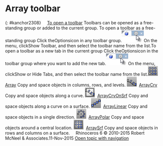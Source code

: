 ---
---


# Array toolbar
{: #kanchor2308}
 [![images/transparent.gif](images/transparent.gif)To open a toolbar](javascript:void(0);) Toolbars can be opened as a free-standing group or added to the current group.
To open a toolbar as a free-standing group
Click theOptionsicon in any toolbar group.![images/toolbar-howtoopen.png](images/toolbar-howtoopen.png)On the menu, clickShow Toolbar, and then select the toolbar name from the list.To open a toolbar as a new tab in the current group
Click theOptionsicon in the toolbar group where you want to add the new tab.![images/toolbar-howtoopen.png](images/toolbar-howtoopen.png)On the menu, clickShow or Hide Tabs, and then select the toolbar name from the list.![images/array.png](images/array.png) [Array](array.html) 
Copy and space objects in columns, rows, and levels.
![images/arraycrv.png](images/arraycrv.png) [ArrayCrv](arraycrv.html) 
Copy and space objects along a curve.
![images/arraycrvonsrf.png](images/arraycrvonsrf.png) [ArrayCrvOnSrf](arraycrvonsrf.html) 
Copy and space objects along a curve on a surface.
![images/arraylinear.png](images/arraylinear.png) [ArrayLinear](arraylinear.html) 
Copy and space objects in a single direction.
![images/arraypolar.png](images/arraypolar.png) [ArrayPolar](arraypolar.html) 
Copy and space objects around a central location.
![images/arraysrf.png](images/arraysrf.png) [ArraySrf](arraysrf.html) 
Copy and space objects in rows and columns on a surface.
&#160;
&#160;
Rhinoceros 6 © 2010-2015 Robert McNeel &amp; Associates.11-Nov-2015
 [Open topic with navigation](array-toolbar.html) 


